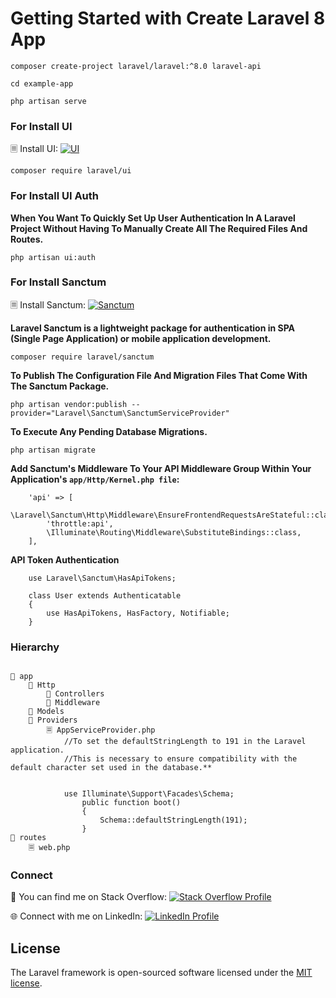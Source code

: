 # Getting Started with Create Laravel 8 App

```
composer create-project laravel/laravel:^8.0 laravel-api
 
cd example-app
 
php artisan serve
```

### For Install UI

🗏 Install UI: [![UI](https://img.shields.io/badge/Install-Laravel%20UI-orange)](https://packagist.org/packages/laravel/ui)

```composer require laravel/ui```

### For Install UI Auth

**When You Want To Quickly Set Up User Authentication In A Laravel Project Without Having To Manually Create All The Required Files And Routes.**

```php artisan ui:auth```

### For Install Sanctum

🗏 Install Sanctum: [![Sanctum](https://img.shields.io/badge/Install-Sanctum-purple)](https://laravel.com/docs/8.x/sanctum)

**Laravel Sanctum is a lightweight package for authentication in SPA (Single Page Application) or mobile application development.**

```composer require laravel/sanctum```

**To Publish The Configuration File And Migration Files That Come With The Sanctum Package.**

```php artisan vendor:publish --provider="Laravel\Sanctum\SanctumServiceProvider"```

**To Execute Any Pending Database Migrations.**

```php artisan migrate```

**Add Sanctum's Middleware To Your API Middleware Group Within Your Application's `app/Http/Kernel.php file`:**

```
    'api' => [
        \Laravel\Sanctum\Http\Middleware\EnsureFrontendRequestsAreStateful::class,
        'throttle:api',
        \Illuminate\Routing\Middleware\SubstituteBindings::class,
    ],

```

**API Token Authentication**

```
    use Laravel\Sanctum\HasApiTokens;
    
    class User extends Authenticatable
    {
        use HasApiTokens, HasFactory, Notifiable;
    }

```

### Hierarchy
```

📂 app
    📂 Http
        📂 Controllers
        📂 Middleware
    📂 Models
    📂 Providers
        🗏 AppServiceProvider.php
            //To set the defaultStringLength to 191 in the Laravel application.
            //This is necessary to ensure compatibility with the default character set used in the database.**

            
            use Illuminate\Support\Facades\Schema;
                public function boot()
                {
                    Schema::defaultStringLength(191);
                }
📂 routes
    🗏 web.php

```


### Connect

🔗 You can find me on Stack Overflow: [![Stack Overflow Profile](https://img.shields.io/badge/Stack%20Overflow-Profile-orange)](https://stackoverflow.com/users/10623148/muhammad-umair)

🌐 Connect with me on LinkedIn: [![LinkedIn Profile](https://img.shields.io/badge/LinkedIn-Profile-blue)](https://www.linkedin.com/in/muhammad-umair-fullstack/)



## License

The Laravel framework is open-sourced software licensed under the [MIT license](https://opensource.org/licenses/MIT).
